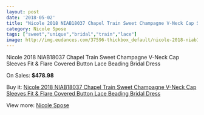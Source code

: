 ```yaml
---
layout: post
date: '2018-05-02'
title: "Nicole 2018 NIAB18037 Chapel Train Sweet Champagne V-Neck Cap Sleeves Fit & Flare Covered Button Lace Beading Bridal Dress"
category: Nicole Spose
tags: ["sweet","unique","bridal","train","lace"]
image: http://img.eudances.com/37596-thickbox_default/nicole-2018-niab18037-chapel-train-sweet-champagne-v-neck-cap-sleeves-fit-flare-covered-button-lace-beading-bridal-dress.jpg
---
```

Nicole 2018 NIAB18037 Chapel Train Sweet Champagne V-Neck Cap Sleeves Fit & Flare Covered Button Lace Beading Bridal Dress

On Sales: **$478.98**
<a href="https://www.eudances.com/en/nicole-spose/11111-nicole-2018-niab18037-chapel-train-sweet-champagne-v-neck-cap-sleeves-fit-flare-covered-button-lace-beading-bridal-dress.html"><amp-img layout="responsive" width="600" height="600" src="//img.eudances.com/37596-thickbox_default/nicole-2018-niab18037-chapel-train-sweet-champagne-v-neck-cap-sleeves-fit-flare-covered-button-lace-beading-bridal-dress.jpg" alt="Nicole 2018 NIAB18037 Chapel Train Sweet Champagne V-Neck Cap Sleeves Fit & Flare Covered Button Lace Beading Bridal Dress 0" /></a>
<a href="https://www.eudances.com/en/nicole-spose/11111-nicole-2018-niab18037-chapel-train-sweet-champagne-v-neck-cap-sleeves-fit-flare-covered-button-lace-beading-bridal-dress.html"><amp-img layout="responsive" width="600" height="600" src="//img.eudances.com/37598-thickbox_default/nicole-2018-niab18037-chapel-train-sweet-champagne-v-neck-cap-sleeves-fit-flare-covered-button-lace-beading-bridal-dress.jpg" alt="Nicole 2018 NIAB18037 Chapel Train Sweet Champagne V-Neck Cap Sleeves Fit & Flare Covered Button Lace Beading Bridal Dress 1" /></a>
<a href="https://www.eudances.com/en/nicole-spose/11111-nicole-2018-niab18037-chapel-train-sweet-champagne-v-neck-cap-sleeves-fit-flare-covered-button-lace-beading-bridal-dress.html"><amp-img layout="responsive" width="600" height="600" src="//img.eudances.com/37597-thickbox_default/nicole-2018-niab18037-chapel-train-sweet-champagne-v-neck-cap-sleeves-fit-flare-covered-button-lace-beading-bridal-dress.jpg" alt="Nicole 2018 NIAB18037 Chapel Train Sweet Champagne V-Neck Cap Sleeves Fit & Flare Covered Button Lace Beading Bridal Dress 2" /></a>

Buy it: [Nicole 2018 NIAB18037 Chapel Train Sweet Champagne V-Neck Cap Sleeves Fit & Flare Covered Button Lace Beading Bridal Dress](https://www.eudances.com/en/nicole-spose/11111-nicole-2018-niab18037-chapel-train-sweet-champagne-v-neck-cap-sleeves-fit-flare-covered-button-lace-beading-bridal-dress.html "Nicole 2018 NIAB18037 Chapel Train Sweet Champagne V-Neck Cap Sleeves Fit & Flare Covered Button Lace Beading Bridal Dress")

View more: [Nicole Spose](https://www.eudances.com/en/179-nicole-spose "Nicole Spose")
